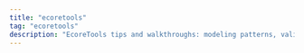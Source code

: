 ```yaml
---
title: "ecoretools"
tag: "ecoretools"
description: "EcoreTools tips and walkthroughs: modeling patterns, validation, and tricks that make EMF meta‑modeling faster."
---
```

